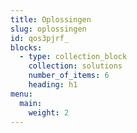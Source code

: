 ```yaml
---
title: Oplossingen
slug: oplossingen
id: qos3pjrf_
blocks:
  - type: collection_block
    collection: solutions
    number_of_items: 6
    heading: h1
menu:
  main:
    weight: 2
---
```

